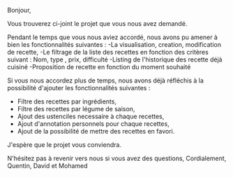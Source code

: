 Bonjour,

Vous trouverez ci-joint le projet que vous nous avez demandé.

Pendant le temps que vous nous aviez accordé, nous avons pu amener à bien les fonctionnalités suivantes :
  -La visualisation, creation, modification de recette,
  -Le filtrage de la liste des recettes en fonction des critères suivant : Nom, type , prix, difficulté
  -Listing de l'historique des recette déjà cuisiné
  -Proposition de recette en fonction du moment souhaité

Si vous nous accordez plus de temps, nous avons déjà réfléchis à la possibilité d'ajouter les fonctionnalités suivantes :
  - Filtre des recettes par ingrédients,
  - Filtre des recettes par légume de saison,
  - Ajout des ustenciles necessaire à chaque recettes,
  - Ajout d'annotation personnels pour chaque recettes,
  - Ajout de la possibilité de mettre des recettes en favori.  

J'espère que le projet vous conviendra.

N'hésitez pas à revenir vers nous si vous avez des questions,
Cordialement,
Quentin, David et Mohamed
